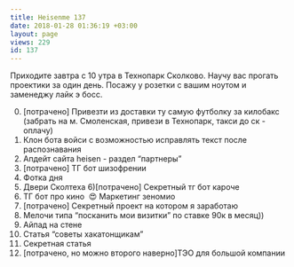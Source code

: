 ```yaml
---
title: Heisenme 137
date: 2018-01-28 01:36:19 +03:00
layout: page
views: 229
id: 137
---
```


Приходите завтра с 10 утра в Технопарк Сколково. Научу вас прогать проектики за один день. Посажу у розетки с вашим ноутом и заменеджу лайк э босс.

0) [потрачено] Привезти из доставки ту самую футболку за килобакс (забрать на м. Смоленская, привези в Технопарк, такси до ск - оплачу)
1) Клон бота войси с возможностью исправлять текст после распознавания
2) Апдейт сайта heisen - раздел “партнеры”
3) [потрачено] ТГ бот шизофрении
4) Фотка дня
5) Двери Сколтеха
6)[потрачено] Секретный тг бот кароче 
7) ТГ бот про кино 
😍 Маркетинг зеномио 
9) [потрачено] Секретный проект на котором я заработаю
10) Мелочи типа “посканить мои визитки” по ставке 90к в месяц))
11) Айпад на стене
12) Статья “советы хакатонщикам”
13) Секретная статья
14) [потрачено, но можно второго наверно]ТЭО для большой компании


